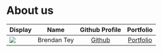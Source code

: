 # About us

Display |    Name     | Github Profile | Portfolio 
--------|:-----------:|:--------------:|:---------:
![](https://avatars.githubusercontent.com/u/156147964?v=4) | Brendan Tey | [Github](https://github.com/BTslayer761) | [Portfolio](docs/team/btslayer761.md)
